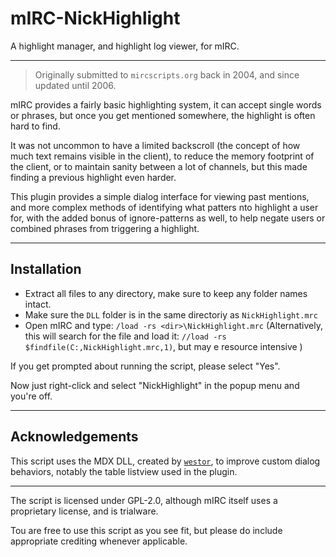 # mIRC-NickHighlight
A highlight manager, and highlight log viewer, for mIRC.

---

> Originally submitted to `mircscripts.org` back in 2004, and since updated until 2006.

mIRC provides a fairly basic highlighting system, it can accept single words or phrases, but once you get mentioned somewhere, the highlight is often hard to find.

It was not uncommon to have a limited backscroll (the concept of how much text remains visible in the client), to reduce the memory footprint of the client, or to maintain sanity between a lot of channels, but this made finding a previous highlight even harder.

This plugin provides a simple dialog interface for viewing past mentions, and more complex methods of identifying what patters nto highlight a user for, with the added bonus of ignore-patterns as well, to help negate users or combined phrases from triggering a highlight.

---

## Installation

- Extract all files to any directory, make sure to keep any folder names intact.
- Make sure the `DLL` folder is in the same directoriy as `NickHighlight.mrc`
- Open mIRC and type: `/load -rs <dir>\NickHighlight.mrc`
  (Alternatively, this will search for the file and load it: `//load -rs $findfile(C:,NickHighlight.mrc,1)`, but may e resource intensive )

If you get prompted about running the script, please select "Yes".

Now just right-click and select "NickHighlight" in the popup menu and you're off.

---

## Acknowledgements

This script uses the MDX DLL, created by [`westor`](http://westor.ucoz.com/load/mirc_dlls/mdx/2-1-0-5), to improve custom dialog behaviors, notably the table listview used in the plugin.

---

The script is licensed under GPL-2.0, although mIRC itself uses a proprietary license, and is trialware.

Tou are free to use this script as you see fit, but please do include appropriate crediting whenever applicable.

